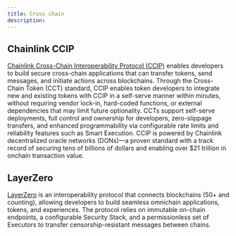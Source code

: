 ```yaml
---
title: Cross chain
description:
---
```


## Chainlink CCIP

[Chainlink Cross-Chain Interoperability Protocol (CCIP)](https://chain.link/cross-chain) enables developers to build secure cross-chain applications
that can transfer tokens, send messages, and initiate actions across blockchains. Through the Cross-Chain Token (CCT) standard, CCIP enables token
developers to integrate new and existing tokens with CCIP in a self-serve manner within minutes, without requiring vendor lock-in, hard-coded
functions, or external dependencies that may limit future optionality. CCTs support self-serve deployments, full control and ownership
for developers, zero-slippage transfers, and enhanced programmability via configurable rate limits and reliability features such as Smart Execution.
CCIP is powered by Chainlink decentralized oracle networks (DONs)—a proven standard with a track record of securing tens of
billions of dollars and enabling over $21 trillion in onchain transaction value.

## LayerZero

[LayerZero](https://layerzero.network) is an interoperability protocol that connects blockchains (50+ and counting), allowing developers to build seamless
omnichain applications, tokens, and experiences. The protocol relies on immutable on-chain
endpoints, a configurable Security Stack, and a permissionless set of Executors
to transfer censorship-resistant messages between chains.

